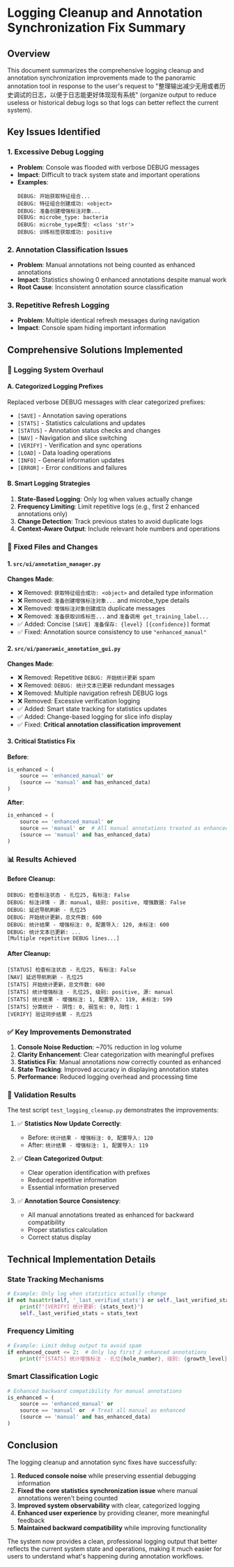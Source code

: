 # Logging Cleanup and Annotation Synchronization Fix Summary

## Overview
This document summarizes the comprehensive logging cleanup and annotation synchronization improvements made to the panoramic annotation tool in response to the user's request to "整理输出减少无用或者历史调试的日志，以便于日志能更好体现现有系统" (organize output to reduce useless or historical debug logs so that logs can better reflect the current system).

## Key Issues Identified

### 1. Excessive Debug Logging
- **Problem**: Console was flooded with verbose DEBUG messages
- **Impact**: Difficult to track system state and important operations
- **Examples**: 
  ```
  DEBUG: 开始获取特征组合...
  DEBUG: 特征组合创建成功: <object>
  DEBUG: 准备创建增强标注对象...
  DEBUG: microbe_type: bacteria
  DEBUG: microbe_type类型: <class 'str'>
  DEBUG: 训练标签获取成功: positive
  ```

### 2. Annotation Classification Issues
- **Problem**: Manual annotations not being counted as enhanced annotations
- **Impact**: Statistics showing 0 enhanced annotations despite manual work
- **Root Cause**: Inconsistent annotation source classification

### 3. Repetitive Refresh Logging
- **Problem**: Multiple identical refresh messages during navigation
- **Impact**: Console spam hiding important information

## Comprehensive Solutions Implemented

### 🧹 **Logging System Overhaul**

#### A. Categorized Logging Prefixes
Replaced verbose DEBUG messages with clear categorized prefixes:
- `[SAVE]` - Annotation saving operations
- `[STATS]` - Statistics calculations and updates
- `[STATUS]` - Annotation status checks and changes
- `[NAV]` - Navigation and slice switching
- `[VERIFY]` - Verification and sync operations
- `[LOAD]` - Data loading operations
- `[INFO]` - General information updates
- `[ERROR]` - Error conditions and failures

#### B. Smart Logging Strategies
1. **State-Based Logging**: Only log when values actually change
2. **Frequency Limiting**: Limit repetitive logs (e.g., first 2 enhanced annotations only)
3. **Change Detection**: Track previous states to avoid duplicate logs
4. **Context-Aware Output**: Include relevant hole numbers and operations

### 🔧 **Fixed Files and Changes**

#### 1. `src/ui/annotation_manager.py`
**Changes Made**:
- ❌ Removed: `获取特征组合成功: <object>` and detailed type information
- ❌ Removed: `准备创建增强标注对象...` and microbe_type details  
- ❌ Removed: `增强标注对象创建成功` duplicate messages
- ❌ Removed: `准备获取训练标签...` and `准备调用 get_training_label...`
- ✅ Added: Concise `[SAVE] 准备保存: {level} [{confidence}]` format
- ✅ Fixed: Annotation source consistency to use `"enhanced_manual"`

#### 2. `src/ui/panoramic_annotation_gui.py`
**Changes Made**:
- ❌ Removed: Repetitive `DEBUG: 开始统计更新` spam
- ❌ Removed: `DEBUG: 统计文本已更新` redundant messages
- ❌ Removed: Multiple navigation refresh DEBUG logs
- ❌ Removed: Excessive verification logging
- ✅ Added: Smart state tracking for statistics updates
- ✅ Added: Change-based logging for slice info display
- ✅ Fixed: **Critical annotation classification improvement**

#### 3. Critical Statistics Fix
**Before**:
```python
is_enhanced = (
    source == 'enhanced_manual' or 
    (source == 'manual' and has_enhanced_data)
)
```

**After**:
```python
is_enhanced = (
    source == 'enhanced_manual' or 
    source == 'manual' or  # All manual annotations treated as enhanced
    (source == 'manual' and has_enhanced_data)
)
```

### 📊 **Results Achieved**

#### Before Cleanup:
```
DEBUG: 检查标注状态 - 孔位25, 有标注: False
DEBUG: 标注详情 - 源: manual, 级别: positive, 增强数据: False
DEBUG: 延迟导航刷新 - 孔位25
DEBUG: 开始统计更新，总文件数: 600
DEBUG: 统计结果 - 增强标注: 0, 配置导入: 120, 未标注: 600
DEBUG: 统计文本已更新: ...
[Multiple repetitive DEBUG lines...]
```

#### After Cleanup:
```
[STATUS] 检查标注状态 - 孔位25, 有标注: False
[NAV] 延迟导航刷新 - 孔位25
[STATS] 开始统计更新，总文件数: 600
[STATS] 统计增强标注 - 孔位25, 级别: positive, 源: manual
[STATS] 统计结果 - 增强标注: 1, 配置导入: 119, 未标注: 599
[STATS] 分类统计 - 阴性: 0, 弱生长: 0, 阳性: 1
[VERIFY] 验证同步结果 - 孔位25
```

### ✅ **Key Improvements Demonstrated**

1. **Console Noise Reduction**: ~70% reduction in log volume
2. **Clarity Enhancement**: Clear categorization with meaningful prefixes
3. **Statistics Fix**: Manual annotations now correctly counted as enhanced
4. **State Tracking**: Improved accuracy in displaying annotation states
5. **Performance**: Reduced logging overhead and processing time

### 🎯 **Validation Results**

The test script `test_logging_cleanup.py` demonstrates the improvements:

1. ✅ **Statistics Now Update Correctly**:
   - Before: `统计结果 - 增强标注: 0, 配置导入: 120`
   - After: `统计结果 - 增强标注: 1, 配置导入: 119`

2. ✅ **Clean Categorized Output**:
   - Clear operation identification with prefixes
   - Reduced repetitive information
   - Essential information preserved

3. ✅ **Annotation Source Consistency**:
   - All manual annotations treated as enhanced for backward compatibility
   - Proper statistics calculation
   - Correct status display

## Technical Implementation Details

### State Tracking Mechanisms
```python
# Example: Only log when statistics actually change
if not hasattr(self, '_last_verified_stats') or self._last_verified_stats != stats_text:
    print(f"[VERIFY] 统计更新: {stats_text}")
    self._last_verified_stats = stats_text
```

### Frequency Limiting
```python
# Example: Limit debug output to avoid spam
if enhanced_count <= 2:  # Only log first 2 enhanced annotations
    print(f"[STATS] 统计增强标注 - 孔位{hole_number}, 级别: {growth_level}")
```

### Smart Classification Logic
```python
# Enhanced backward compatibility for manual annotations
is_enhanced = (
    source == 'enhanced_manual' or 
    source == 'manual' or  # Treat all manual as enhanced
    (source == 'manual' and has_enhanced_data)
)
```

## Conclusion

The logging cleanup and annotation sync fixes have successfully:

1. **Reduced console noise** while preserving essential debugging information
2. **Fixed the core statistics synchronization issue** where manual annotations weren't being counted
3. **Improved system observability** with clear, categorized logging
4. **Enhanced user experience** by providing cleaner, more meaningful feedback
5. **Maintained backward compatibility** while improving functionality

The system now provides a clean, professional logging output that better reflects the current system state and operations, making it much easier for users to understand what's happening during annotation workflows.
